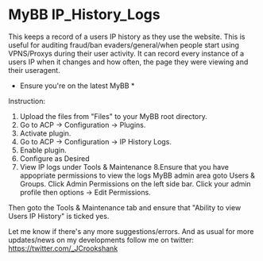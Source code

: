 # MyBB IP_History_Logs
This keeps a record of a users IP history as they use the website. This is useful for auditing fraud/ban evaders/general/when people start using VPNS/Proxys during their user activity. It can record every instance of a users IP when it changes and how often, the page they were viewing and their useragent.

* Ensure you're on the latest MyBB *


Instruction:

1. Upload the files from "Files" to your MyBB root directory.
2. Go to ACP -> Configuration -> Plugins.
3. Activate plugin.
4. Go to ACP -> Configuration -> IP History Logs.
5. Enable plugin.
6. Configure as Desired
7. View IP logs under Tools & Maintenance
8.Ensure that you have appopriate permissions to view the logs MyBB admin area goto Users & Groups. Click Admin Permissions on the left side bar. Click your admin profile then options -> Edit Permissions.

Then goto the Tools & Maintenance tab and ensure that "Ability to view Users IP History" is ticked yes.

Let me know if there's any more suggestions/errors. And as usual for more updates/news on my developments follow me on twitter: https://twitter.com/_JCrookshank
